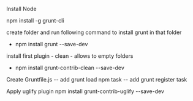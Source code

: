 Install Node

npm install -g grunt-cli

create folder and run following command to install grunt in that folder
- npm install grunt --save-dev

install first plugin  - clean - allows to empty folders
- npm install grunt-contrib-clean --save-dev

Create Gruntfile.js
-- add grunt load npm task 
-- add grunt register task

Apply uglify plugin
npm install grunt-contrib-uglify --save-dev




